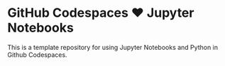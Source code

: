 # GitHub Codespaces ♥️ Jupyter Notebooks

This is a template repository for using Jupyter Notebooks and Python in Github Codespaces. 
